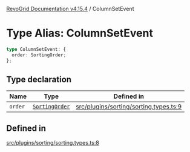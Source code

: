 [RevoGrid Documentation v4.15.4](README.md) / ColumnSetEvent

# Type Alias: ColumnSetEvent

```ts
type ColumnSetEvent: {
  order: SortingOrder;
};
```

## Type declaration

| Name | Type | Defined in |
| ------ | ------ | ------ |
| `order` | [`SortingOrder`](TypeAlias.SortingOrder.md) | [src/plugins/sorting/sorting.types.ts:9](https://github.com/revolist/revogrid/blob/1645225511bdf49c1a62fd26a91ac5b7e1558fd9/src/plugins/sorting/sorting.types.ts#L9) |

## Defined in

[src/plugins/sorting/sorting.types.ts:8](https://github.com/revolist/revogrid/blob/1645225511bdf49c1a62fd26a91ac5b7e1558fd9/src/plugins/sorting/sorting.types.ts#L8)
